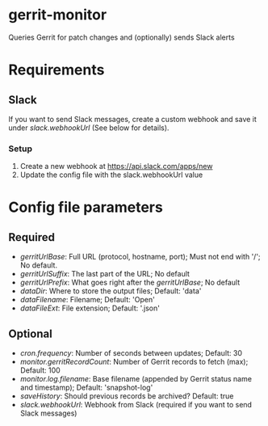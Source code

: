 # gerrit-monitor
Queries Gerrit for patch changes and (optionally) sends Slack alerts

# Requirements
## Slack
If you want to send Slack messages, create a custom webhook and save it under *slack.webhookUrl* (See below for details).

### Setup
1. Create a new webhook at https://api.slack.com/apps/new
2. Update the config file with the slack.webhookUrl value

# Config file parameters
## Required

- *gerritUrlBase*: Full URL (protocol, hostname, port); Must not end with '/'; No default.
- *gerritUrlSuffix*: The last part of the URL; No default
- *gerritUrlPrefix*: What goes right after the *gerritUrlBase*; No default
- *dataDir*: Where to store the output files; Default: 'data'
- *dataFilename*: Filename; Default: 'Open'
- *dataFileExt*: File extension; Default: '.json'
## Optional

- *cron.frequency*: Number of seconds between updates; Default: 30
- *monitor.gerritRecordCount*: Number of Gerrit records to fetch (max); Default: 100
- *monitor.log.filename*: Base filename (appended by Gerrit status name and timestamp); Default: 'snapshot-log'
- *saveHistory*: Should previous records be archived? Default: true
- *slack.webhookUrl*: Webhook from Slack (required if you want to send Slack messages)